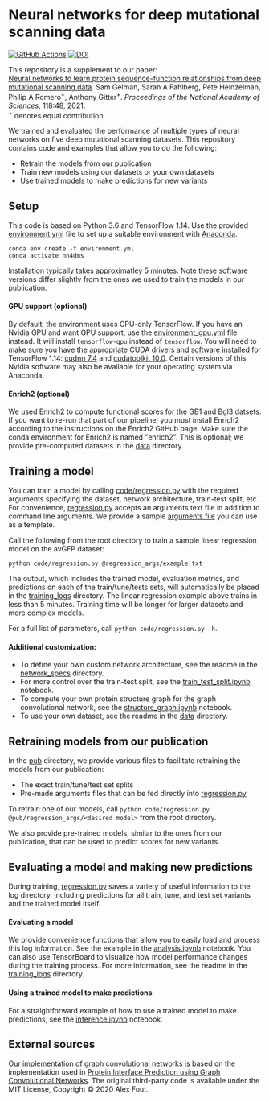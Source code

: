 # Neural networks for deep mutational scanning data
[![GitHub Actions](https://github.com/gitter-lab/nn4dms/workflows/Test/badge.svg)](https://github.com/gitter-lab/nn4dms/actions?query=workflow%3ATest)
[![DOI](https://zenodo.org/badge/DOI/10.5281/zenodo.4118330.svg)](https://doi.org/10.5281/zenodo.4118330)

This repository is a supplement to our paper:  
[Neural networks to learn protein sequence-function relationships from deep mutational scanning data](https://doi.org/10.1073/pnas.2104878118).
Sam Gelman, Sarah A Fahlberg, Pete Heinzelman, Philip A Romero<sup>+</sup>, Anthony Gitter<sup>+</sup>.
*Proceedings of the National Academy of Sciences*, 118:48, 2021.  
<sup>+</sup> denotes equal contribution.

We trained and evaluated the performance of multiple types of neural networks on five deep mutational scanning datasets.
This repository contains code and examples that allow you to do the following:
 - Retrain the models from our publication
 - Train new models using our datasets or your own datasets
 - Use trained models to make predictions for new variants
 
## Setup
This code is based on Python 3.6 and TensorFlow 1.14. 
Use the provided [environment.yml](environment.yml) file to set up a suitable environment with [Anaconda](https://www.anaconda.com).

```
conda env create -f environment.yml
conda activate nn4dms
```

Installation typically takes approximatley 5 minutes.
Note these software versions differ slightly from the ones we used to train the models in our publication.

#### GPU support (optional)
By default, the environment uses CPU-only TensorFlow.
If you have an Nvidia GPU and want GPU support, use the [environment_gpu.yml](environment_gpu.yml) file instead. It will install `tensorflow-gpu` instead of `tensorflow`. You will need to make sure you have the [appropriate CUDA drivers and software](https://www.tensorflow.org/install/source#gpu) installed for TensorFlow 1.14: [cudnn 7.4](https://developer.nvidia.com/rdp/cudnn-archive) and [cudatoolkit 10.0](https://developer.nvidia.com/cuda-10.0-download-archive). Certain versions of this Nvidia software may also be available for your operating system via Anaconda. 

#### Enrich2 (optional)
We used [Enrich2](https://github.com/FowlerLab/Enrich2) to compute functional scores for the GB1 and Bgl3 datsets. If you want to re-run that part of our pipeline, you must install Enrich2 according to the instructions on the Enrich2 GitHub page. Make sure the conda environment for Enrich2 is named "enrich2". This is optional; we provide pre-computed datasets in the [data](data) directory.

## Training a model
You can train a model by calling [code/regression.py](code/regression.py) with the required arguments specifying the dataset, network architecture, train-test split, etc.
For convenience, [regression.py](code/regression.py) accepts an arguments text file in addition to command line arguments. We provide a sample [arguments file](regression_args/example.txt) you can use as a template.

Call the following from the root directory to train a sample linear regression model on the avGFP dataset:
```
python code/regression.py @regression_args/example.txt 
```
The output, which includes the trained model, evaluation metrics, and predictions on each of the train/tune/tests sets, will automatically be placed in the [training_logs](output/training_logs) directory.
The linear regression example above trains in less than 5 minutes.
Training time will be longer for larger datasets and more complex models.

For a full list of parameters, call `python code/regression.py -h`.

#### Additional customization:
- To define your own custom network architecture, see the readme in the [network_specs](network_specs) directory.
- For more control over the train-test split, see the [train_test_split.ipynb](notebooks/train_test_split.ipynb) notebook.
- To compute your own protein structure graph for the graph convolutional network, see the [structure_graph.ipynb](notebooks/structure_graph.ipynb) notebook.
- To use your own dataset, see the readme in the [data](data) directory.

## Retraining models from our publication
In the [pub](pub) directory, we provide various files to facilitate retraining the models from our publication:
- The exact train/tune/test set splits
- Pre-made arguments files that can be fed directly into [regression.py](code/regression.py)

To retrain one of our models, call `python code/regression.py @pub/regression_args/<desired model>` from the root directory.

We also provide pre-trained models, similar to the ones from our publication, that can be used to predict scores for new variants. 

## Evaluating a model and making new predictions
During training, [regression.py](code/regression.py) saves a variety of useful information to the log directory, including predictions for all train, tune, and test set variants and the trained model itself. 

#### Evaluating a model
We provide convenience functions that allow you to easily load and process this log information. See the example in the [analysis.ipynb](notebooks/analysis.ipynb) notebook. You can also use TensorBoard to visualize how model performance changes during the training process. For more information, see the readme in the [training_logs](output/training_logs) directory.

#### Using a trained model to make predictions
For a straightforward example of how to use a trained model to make predictions, see the [inference.ipynb](notebooks/inference.ipynb) notebook.



## External sources
[Our implementation](code/my_pipgcn.py) of graph convolutional networks is based on the implementation used in [Protein Interface Prediction using Graph Convolutional Networks](https://github.com/fouticus/pipgcn). 
The original third-party code is available under the MIT License, Copyright © 2020 Alex Fout.
